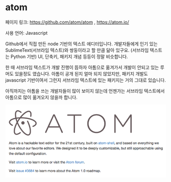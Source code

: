 # atom

페이지 링크: https://github.com/atom/atom , https://atom.io/

사용 언어: Javascript


Github에서 직접 만든 node 기반의 텍스트 에디터입니다. 개발자들에게 인기 있는 SublimeText(서브라임 텍스트)와 쌍둥이라고 할 만큼 닮아 있구요. (서브라임 텍스트는 Python 기반) UI, 단축키, 패키지 개념 등등이 정말 비슷합니다. 

한 때 서브라임 텍스트가 개발 진행이 뜸하자 아톰으로 옮겨가서 개발이 안되고 있는 루머도 있을정도 였습니다. 아톰이 공개 된지 얼마 되지 않았지만, 패키지 개발도 javascript 기반이여서 그런지 서브라임 텍스트에 있는 패키지는 거의 그대로 있습니다. 

아직까지는 아톰을 쓰는 개발자들이 많이 보이지 않는데 언젠가는 서브라임 텍스트에서 아톰으로 많이 옮겨오지 않을까 합니다.


![이미지1](img/002$25.png)
